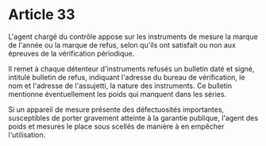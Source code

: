 # Article 33

L'agent chargé du contrôle appose sur les instruments de mesure la marque de l'année ou la marque de refus, selon qu'ils ont satisfait ou non aux épreuves de la vérification périodique.

Il remet à chaque détenteur d'instruments refusés un bulletin daté et signé, intitulé bulletin de refus, indiquant l'adresse du bureau de vérification, le nom et l'adresse de l'assujetti, la nature des instruments. Ce bulletin mentionne éventuellement les poids qui manquent dans les séries.

Si un appareil de mesure présente des défectuosités importantes, susceptibles de porter gravement atteinte à la garantie publique, l'agent des poids et mesures le place sous scellés de manière à en empêcher l'utilisation.
